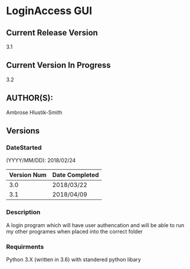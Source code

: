 # LoginAccess GUI

## Current Release Version
3.1

## Current Version In Progress
3.2

## AUTHOR(S): 
Ambrose Hlustik-Smith

## Versions

### DateStarted
(YYYY/MM/DD): 2018/02/24

Version Num | Date Completed
------------|---------------
3.0 | 2018/03/22
3.1 | 2018/04/09


### Description
A login program which will have user authencation and will be able to run my other programes when placed into the correct folder

### Requirments 
Python 3.X (written in 3.6) with standered python libary
